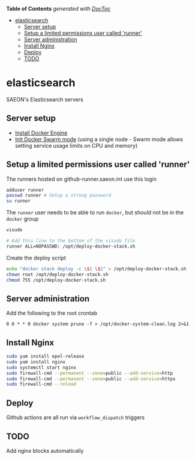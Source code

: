 <!-- START doctoc generated TOC please keep comment here to allow auto update -->
<!-- DON'T EDIT THIS SECTION, INSTEAD RE-RUN doctoc TO UPDATE -->
**Table of Contents**  *generated with [DocToc](https://github.com/thlorenz/doctoc)*

- [elasticsearch](#elasticsearch)
  - [Server setup](#server-setup)
  - [Setup a limited permissions user called 'runner'](#setup-a-limited-permissions-user-called-runner)
  - [Server administration](#server-administration)
  - [Install Nginx](#install-nginx)
  - [Deploy](#deploy)
  - [TODO](#todo)

<!-- END doctoc generated TOC please keep comment here to allow auto update -->

# elasticsearch
SAEON's Elasticsearch servers

## Server setup

- [Install Docker Engine](https://docs.docker.com/engine/install/centos/)
- [Init Docker Swarm mode](https://docs.docker.com/engine/swarm/swarm-tutorial/create-swarm/) (using a single node - Swarm mode allows setting service usage limits on CPU and memory)

## Setup a limited permissions user called 'runner'
The runners hosted on github-runner.saeon.int use this login

```sh
adduser runner
passwd runner # Setup a strong password
su runner
```

The `runner` user needs to be able to run `docker`, but should not be in the `docker` group

```sh
visudo

# Add this line to the bottom of the visudo file
runner ALL=NOPASSWD: /opt/deploy-docker-stack.sh
```

Create the deploy script

```sh
echo "docker stack deploy -c \$1 \$2" > /opt/deploy-docker-stack.sh
chown root /opt/deploy-docker-stack.sh 
chmod 755 /opt/deploy-docker-stack.sh
```

## Server administration
Add the following to the root crontab
```
0 0 * * 0 docker system prune -f > /opt/docker-system-clean.log 2>&1
```

## Install Nginx

```sh
sudo yum install epel-release
sudo yum install nginx
sudo systemctl start nginx
sudo firewall-cmd --permanent --zone=public --add-service=http
sudo firewall-cmd --permanent --zone=public --add-service=https
sudo firewall-cmd --reload
```

## Deploy
Github actions are all run via `workflow_dispatch` triggers

## TODO
Add nginx blocks automatically
